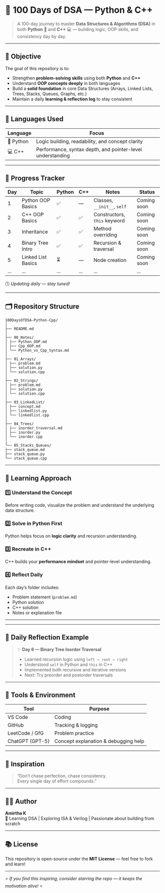 # 💯 100 Days of DSA — Python & C++

> A 100-day journey to master **Data Structures & Algorithms (DSA)** in both **Python** 🐍 and **C++** 💻 — building logic, OOP skills, and consistency day by day.

---

## 🎯 Objective

The goal of this repository is to:
- Strengthen **problem-solving skills** using both **Python** and **C++**
- Understand **OOP concepts deeply** in both languages
- Build a **solid foundation** in core Data Structures (Arrays, Linked Lists, Trees, Stacks, Queues, Graphs, etc.)
- Maintain a daily **learning & reflection log** to stay consistent

---

## 🧩 Languages Used

| Language | Focus |
|-----------|--------|
| 🐍 Python | Logic building, readability, and concept clarity |
| 💻 C++ | Performance, syntax depth, and pointer-level understanding |

---

## 📆 Progress Tracker

| Day | Topic | Python | C++ | Notes |Status|
|-----|--------|--------|------|-------|-----|
| 1 | Python OOP Basics | ✅ | — | Classes, `__init__`, `self` |Coming soon|
| 2 | C++ OOP Basics | ✅ | ✅ | Constructors, `this` keyword |Coming soon|
| 3 | Inheritance | ✅ | ✅ | Method overriding |Coming soon|
| 4 | Binary Tree Intro | ✅ | ✅ | Recursion & traversal |Coming soon|
| 5 | Linked List Basics | ⏳ | — | Node creation |Coming soon|
| ... | ... | ... | ... | ... | ... |

🕓 *Updating daily — stay tuned!*

---

## 🗂️ Repository Structure

```
100DaysOfDSA-Python-Cpp/
│
├── README.md
│
├── 00_Notes/
│ ├── Python_OOP.md
│ ├── Cpp_OOP.md
│ └── Python_vs_Cpp_Syntax.md
│
├── 01_Arrays/
│ ├── problem.md
│ ├── solution.py
│ └── solution.cpp
│
├── 02_Strings/
│ ├── problem.md
│ ├── solution.py
│ └── solution.cpp
│
├── 03_LinkedList/
│ ├── concept.md
│ ├── linkedlist.py
│ └── linkedlist.cpp
│
├── 04_Trees/
│ ├── inorder_traversal.md
│ ├── inorder.py
│ └── inorder.cpp
│
└── 05_Stacks_Queues/
├── stack_queue.md
├── stack_queue.py
└── stack_queue.cpp
```

---

## 🧠 Learning Approach

### 1️⃣ Understand the Concept
Before writing code, visualize the problem and understand the underlying data structure.

### 2️⃣ Solve in Python First
Python helps focus on **logic clarity** and recursion understanding.

### 3️⃣ Recreate in C++
C++ builds your **performance mindset** and pointer-level understanding.

### 4️⃣ Reflect Daily
Each day’s folder includes:
- Problem statement (`problem.md`)
- Python solution
- C++ solution
- Notes or explanation file

---


---

## 💬 Daily Reflection Example

> ✨ **Day 6 — Binary Tree Inorder Traversal**
>
> - Learned recursion logic using `left → root → right`
> - Understood `self` in Python and `this` in C++
> - Implemented both recursive and iterative versions
> - Next: Try preorder and postorder traversals

---

## 🚀 Tools & Environment

| Tool | Purpose |
|------|----------|
| VS Code | Coding |
| GitHub | Tracking & logging |
| LeetCode / GfG | Problem practice |
| ChatGPT (GPT-5) | Concept explanation & debugging help |

---

## 🌟 Inspiration

> “Don’t chase perfection, chase consistency.  
> Every single day of effort compounds.”

---

## 🧑‍💻 Author

**Amirtha K**  
📍 Learning DSA | Exploring ISA & Verilog | Passionate about building from scratch  

---

## 📚 License

This repository is open-source under the **MIT License** — feel free to fork and learn!

---

⭐ *If you find this inspiring, consider starring the repo — it keeps the motivation alive!* ⭐






